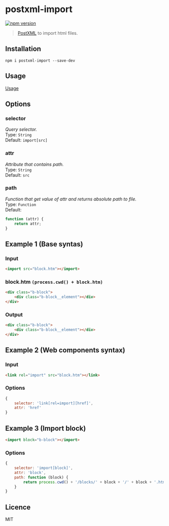 # postxml-import
[![npm version][npm-image]][npm-url]

> [PostXML] to import html files.

## Installation
`npm i postxml-import --save-dev`

## Usage
[Usage]

## Options

### selector
*Query selector.*<br>
Type: `String`<br>
Default: `import[src]`

### attr
*Attribute that contains path.*<br>
Type: `String`<br>
Default: `src`

### path
*Function that get value of attr and returns absolute path to file.*<br>
Type: `Function`<br>
Default:
```js
function (attr) {
    return attr;
}
```

## Example 1 (Base syntas)

### Input
```html
<import src="block.htm"></import>
```

### block.htm `(process.cwd() + block.htm)`
```html
<div class="b-block">
    <div class="b-block__element"></div>
</div>
```

### Output
```html
<div class="b-block">
    <div class="b-block__element"></div>
</div>
```

## Example 2 (Web components syntax)

### Input
```html
<link rel="import" src="block.htm"></link>
```

### Options
```js
{
    selector: 'link[rel=import][href]',
    attr: 'href'
}
```

## Example 3 (Import block)
```html
<import block="b-block"></import>
```

### Options
```js
{
    selector: 'import[block]',
    attr: 'block',
    path: function (block) {
        return process.cwd() + '/blocks/' + block + '/' + block + '.htm'
    }
}
```

## Licence
MIT

[PostXML]: https://github.com/postxml/postxml
[Usage]: https://github.com/postxml/postxml#usage

[npm-url]: https://www.npmjs.org/package/postxml-import
[npm-image]: http://img.shields.io/npm/v/postxml-import.svg?style=flat-square
